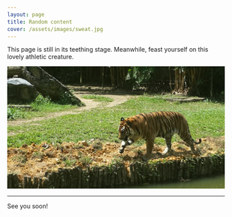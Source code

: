 ```yaml
---
layout: page
title: Random content
cover: /assets/images/sweat.jpg
---
```


<div class="message">
  This page is still in its teething stage. Meanwhile, feast yourself on this lovely athletic creature.
</div>


![Tiger](/assets/images/tiger.jpg)

-----

See you soon!
